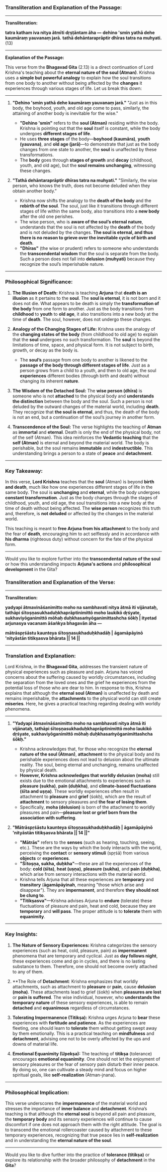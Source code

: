 ### **Transliteration and Explanation of the Passage:**

---

**Transliteration:**

**tatra katham iva nitya ātmīti dṛṣṭāntam āha —**
**dehino 'smin yathā dehe kaumāraṃ yauvanaṃ jarā.**
**tathā dehāntaraprāptir dhīras tatra na muhyati.** (13)

---

**Explanation of the Passage:**

This verse from the **Bhagavad Gita** (2.13) is a direct continuation of Lord Krishna's teaching about the **eternal nature of the soul (Atman)**. Krishna uses a **simple but powerful analogy** to explain how the soul transitions from one body to another without being affected by the **changes** it experiences through various stages of life. Let us break this down:

---

1. **"Dehino 'smin yathā dehe kaumāraṃ yauvanaṃ jarā."**
   "Just as in this body, the boyhood, youth, and old age come to pass, similarly, the attaining of another body is inevitable for the wise."

   - **"Dehino 'smin"** refers to the **soul (Atman)** residing within the body. Krishna is pointing out that the **soul** itself is constant, while the body undergoes **different stages of life**.
   - He uses **three stages** of the body—**boyhood (kaumāra)**, **youth (yauvana)**, and **old age (jarā)**—to demonstrate that just as the body changes from one state to another, the **soul** is unaffected by these transformations.
   - The **body** goes through **stages of growth** and **decay** (childhood, youth, and old age), but the **soul remains unchanging**, witnessing these changes.

2. **"Tathā dehāntaraprāptir dhīras tatra na muhyati."**
   "Similarly, the wise person, who knows the truth, does not become deluded when they obtain another body."

   - Krishna now shifts the analogy to the **death of the body** and the **rebirth of the soul**. The soul, just like it transitions through different stages of life within the same body, also transitions into a **new body** after the old one perishes.
   - The wise person, who is **aware of the soul’s eternal nature**, understands that the soul is not affected by the **death** of the body and is not deluded by the changes. **The soul is eternal, and thus there is no reason to grieve over the inevitable cycle of birth and death**.
   - **"Dhīras"** (the wise or prudent) refers to someone who understands the **transcendental wisdom** that the soul is separate from the body. Such a person does not fall into **delusion (muhyati)** because they recognize the soul’s imperishable nature.

---

### **Philosophical Significance:**

1. **The Illusion of Death:**
   Krishna is teaching **Arjuna** that **death is an illusion** as it pertains to the **soul**. The **soul is eternal**, it is not born and it does not die. What appears to be death is simply the **transformation of the body** from one form to another. Just as the body transitions from **childhood** to **youth** to **old age**, it also transitions into a new body at the time of **death**. The soul, however, does not undergo these changes.

2. **Analogy of the Changing Stages of Life:**
   Krishna uses the analogy of the **changing states of the body** (from childhood to old age) to explain that the **soul** undergoes no such transformation. The **soul** is beyond the limitations of time, space, and physical form. It is not subject to birth, growth, or decay as the body is.

   - The **soul’s** passage from one body to another is likened to the **passage of the body through different stages of life**. Just as a person grows from a child to a youth, and then to old age, the soul **experiences** different bodies (through birth and death) without changing its inherent **nature**.

3. **The Wisdom of the Detached Soul:**
   The **wise person (dhīra)** is someone who is not **attached** to the physical body and **understands the distinction** between the body and the soul. Such a person is not deluded by the outward changes of the material world, including **death**. They recognize that **the soul is eternal**, and thus, the death of the body is not an end, but a continuation of the soul’s journey in another form.

4. **Transcendence of the Soul:**
   The verse highlights the teaching of **Atman** as **immortal** and **eternal**. Death is only the end of the physical body, not of the self (Atman). This idea reinforces the **Vedantic teaching** that the **self (Atman)** is eternal and beyond the material world. The body is perishable, but the soul remains **immutable** and **indestructible**. This understanding brings a person to a state of **peace** and **detachment**.

---

### **Key Takeaway:**

In this verse, **Lord Krishna** teaches that the **soul** (Atman) is beyond **birth and death**, much like how one experiences different stages of life in the same body. The soul is **unchanging** and **eternal**, while the body undergoes **constant transformation**. Just as the body changes through the stages of childhood, youth, and old age, the soul transitions into a new body at the time of death without being affected. The **wise person** recognizes this truth and, therefore, is **not deluded** or affected by the changes in the material world.

This teaching is meant to **free Arjuna from his attachment** to the body and the fear of **death**, encouraging him to act selflessly and in accordance with **his dharma** (righteous duty) without concern for the fate of the physical form.

---

Would you like to explore further into the **transcendental nature of the soul** or how this understanding impacts **Arjuna's actions** and **philosophical development** in the Gita?

### **Transliteration and Explanation of the Verse:**

---

**Transliteration:**

**yadyapi ātmavināśanimitto moho na sambhavati nitya ātmā iti vijānataḥ, tathāpi śītoṣṇasukhaduḥkhaprāptinimittō moho laukikō dṛśyate, sukhaviyōganimittō mōhaḥ duḥkhasaṁyōganimittashcha śōkḥ | ityetad arjunasya vacanam āśaṅkya bhagavān āha —**

**mātrāspṛśāstu kaunteya śītoṣṇasukhaduḥkhadāḥ |**
**āgamāpāyinō 'nityāstān titikṣasva bhārata || 14 ||**

---

### **Translation and Explanation:**

Lord Krishna, in the **Bhagavad Gita**, addresses the transient nature of physical experiences such as pleasure and pain. Arjuna has voiced concerns about the suffering caused by worldly circumstances, including the separation from the loved ones and the grief he experiences from the potential loss of those who are dear to him. In response to this, Krishna explains that although the **eternal soul (Atman)** is unaffected by death and remains imperishable, the **attachments** to the physical world can still create **miseries**. Here, he gives a practical teaching regarding dealing with worldly phenomena.

---

1. **"Yadyapi ātmavināśanimitto moho na sambhavati nitya ātmā iti vijānataḥ, tathāpi śītoṣṇasukhaduḥkhaprāptinimittō moho laukikō dṛśyate, sukhaviyōganimittō mōhaḥ duḥkhasaṁyōganimittashcha śōkḥ."**

   - Krishna acknowledges that, for those who recognize the **eternal nature of the soul (Atman)**, **attachment** to the physical body and its perishable experiences does not lead to delusion about the ultimate reality. The soul, being eternal and unchanging, remains unaffected by physical death.
   - **However, Krishna acknowledges that worldly delusion (moha)** still exists due to the emotional attachments to experiences such as **pleasure (sukha)**, **pain (duḥkha)**, and **climate-based fluctuations (śīta and uṣṇa)**. These worldly experiences often result in attachment to **pleasure** and **grief** (śokḥ), which are the result of **attachment** to sensory pleasures and **the fear of losing them**.
   - Specifically, **moha (delusion)** is born of the attachment to worldly pleasures and pain—**pleasure lost or grief born from the association with suffering**.

2. **"Mātrāspṛśāstu kaunteya śītoṣṇasukhaduḥkhadāḥ | āgamāpāyinō 'nityāstān titikṣasva bhārata || 14 ||"**

   - **"Mātrās"** refers to the **senses** (such as hearing, touching, seeing, etc.). These are the ways by which the body interacts with the world, perceiving the **contact** or **sensory stimuli** (spṛśā) from various **objects** or **experiences**.
   - **"Śītoṣṇa, sukha, duḥkha"**—these are all the experiences of the body: **cold (śīta)**, **heat (uṣṇa)**, **pleasure (sukha)**, and **pain (duḥkha)**, which arise from sensory interactions with the material world.
   - Krishna tells Arjuna that all these experiences are **temporary** and **transitory** (**āgamāpāyinah**, meaning "those which arise and disappear"). They are **impermanent**, and therefore **they should not be clung to**.
   - **"Titikṣasva"**—Krishna advises Arjuna to **endure** (tolerate) these fluctuations of pleasure and pain, heat and cold, because they are **temporary** and **will pass**. The proper attitude is to **tolerate** them with **equanimity**.

---

### **Key Insights:**

1. **The Nature of Sensory Experiences:**
   Krishna categorizes the sensory experiences (such as heat, cold, pleasure, pain) as **impermanent** phenomena that are temporary and cyclical. Just as **day follows night**, these experiences come and go in cycles, and there is no lasting substance to them. Therefore, one should not become overly attached to any of them.

2. **The Role of **Detachment**:
   Krishna emphasizes that worldly attachments, such as attachment to **pleasure** or **pain**, cause **delusion (moha)**. These attachments lead to grief (śokḥ) when **pleasures are lost** or **pain is suffered**. The wise individual, however, who **understands the temporary nature** of these sensory experiences, is able to remain **detached** and **equanimous** regardless of circumstances.

3. **Tolerating Impermanence (Titikṣa):**
   Krishna urges Arjuna to **bear** these experiences with **fortitude and patience**. As the experiences are fleeting, one should learn to **tolerate** them without getting swept away by them emotionally. This is a practical teaching on **mindfulness** and **detachment**, advising one not to be overly affected by the ups and downs of material life.

4. **Emotional Equanimity (Upekṣa):**
   The teaching of **titikṣa** (tolerance) encourages **emotional equanimity**. One should not let the enjoyment of sensory pleasures or the fear of sensory pain disturb their inner peace. By doing so, one can cultivate a steady mind and focus on higher spiritual goals, like **self-realization** (Atman-jnana).

---

### **Philosophical Implication:**

This verse underscores the **impermanence** of the material world and stresses the importance of **inner balance** and **detachment**. Krishna’s teaching is that although the **eternal soul** is beyond all pain and pleasure, the **temporary body** and its sensory experiences will continue to cause discomfort if one does not approach them with the right attitude. The goal is to transcend the emotional rollercoaster caused by attachment to these temporary experiences, recognizing that true peace lies in **self-realization** and in understanding the **eternal nature of the soul**.

---

Would you like to dive further into the practice of **tolerance (titikṣa)** or explore its relationship with the broader philosophy of **detachment** in the **Gita**?
